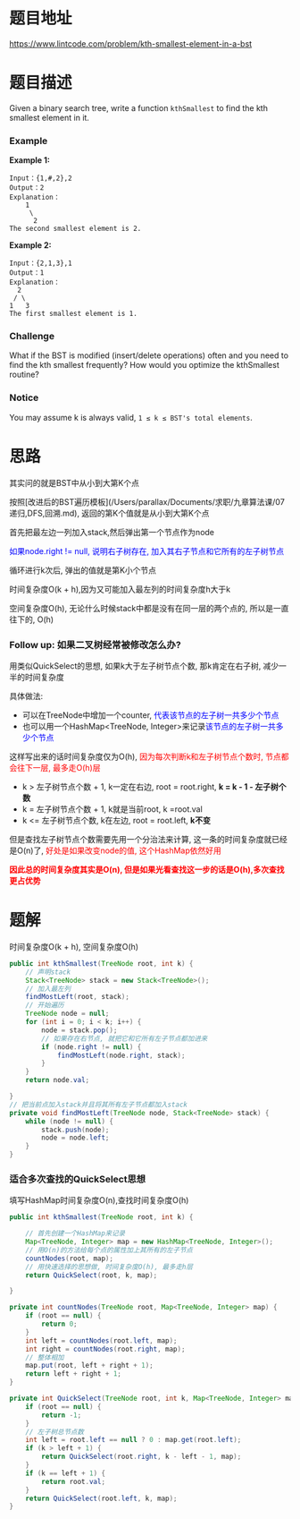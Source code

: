 # 题目地址

https://www.lintcode.com/problem/kth-smallest-element-in-a-bst



# 题目描述

Given a binary search tree, write a function `kthSmallest` to find the kth smallest element in it.

### Example

**Example 1:**

```
Input：{1,#,2},2
Output：2
Explanation：
	1
	 \
	  2
The second smallest element is 2.
```

**Example 2:**

```
Input：{2,1,3},1
Output：1
Explanation：
  2
 / \
1   3
The first smallest element is 1.
```

### Challenge

What if the BST is modified (insert/delete operations) often and you need to find the kth smallest frequently? How would you optimize the kthSmallest routine?

### Notice

You may assume k is always valid, `1 ≤ k ≤ BST's total elements`.



# 思路

其实问的就是BST中从小到大第K个点

按照[改进后的BST遍历模板](/Users/parallax/Documents/求职/九章算法课/07 递归,DFS,回溯.md), 返回的第K个值就是从小到大第K个点

首先把最左边一列加入stack,然后弹出第一个节点作为node

<font color = blue>如果node.right != null, 说明右子树存在, 加入其右子节点和它所有的左子树节点</font>

循环进行k次后, 弹出的值就是第K小个节点

时间复杂度O(k + h),因为又可能加入最左列的时间复杂度h大于k

 空间复杂度O(h), 无论什么时候stack中都是没有在同一层的两个点的, 所以是一直往下的, O(h)

### Follow up: 如果二叉树经常被修改怎么办?

用类似QuickSelect的思想, 如果k大于左子树节点个数, 那k肯定在右子树, 减少一半的时间复杂度

具体做法: 

+ 可以在TreeNode中增加一个counter, <font color = blue>代表该节点的左子树一共多少个节点</font>
+ 也可以用一个HashMap<TreeNode, Integer>来记录<font color = blue>该节点的左子树一共多少个节点</font>

这样写出来的话时间复杂度仅为O(h), <font color = red>因为每次判断k和左子树节点个数时, 节点都会往下一层, 最多走O(h)层</font>

+ k > 左子树节点个数 + 1, k一定在右边, root = root.right, **k = k - 1 - 左子树个数**
+ k = 左子树节点个数 + 1, k就是当前root, k =root.val
+ k <= 左子树节点个数, k在左边, root = root.left, **k不变**

但是查找左子树节点个数需要先用一个分治法来计算, 这一条的时间复杂度就已经是O(n)了, <font color = red>好处是如果改变node的值, 这个HashMap依然好用</font>

<font color = red>**因此总的时间复杂度其实是O(n), 但是如果光看查找这一步的话是O(h),多次查找更占优势**</font>



# 题解
时间复杂度O(k + h), 空间复杂度O(h)

```java
public int kthSmallest(TreeNode root, int k) {
    // 声明stack
    Stack<TreeNode> stack = new Stack<TreeNode>();
    // 加入最左列
    findMostLeft(root, stack);
    // 开始遍历
    TreeNode node = null;
    for (int i = 0; i < k; i++) {
        node = stack.pop();
        // 如果存在右节点, 就把它和它所有左子节点都加进来
        if (node.right != null) {
            findMostLeft(node.right, stack);
        }
    }
    return node.val;

}
// 把当前点加入stack并且将其所有左子节点都加入stack
private void findMostLeft(TreeNode node, Stack<TreeNode> stack) {
    while (node != null) {
        stack.push(node);
        node = node.left;
    }
}
```

### 适合多次查找的QuickSelect思想

填写HashMap时间复杂度O(n),查找时间复杂度O(h)

```java
public int kthSmallest(TreeNode root, int k) {

    // 首先创建一个HashMap来记录
    Map<TreeNode, Integer> map = new HashMap<TreeNode, Integer>();
    // 用O(n)的方法给每个点的属性加上其所有的左子节点
    countNodes(root, map);
    // 用快速选择的思想做, 时间复杂度O(h), 最多走h层
    return QuickSelect(root, k, map);

}

private int countNodes(TreeNode root, Map<TreeNode, Integer> map) {
    if (root == null) {
        return 0;
    }
    int left = countNodes(root.left, map);
    int right = countNodes(root.right, map);
    // 整体相加
    map.put(root, left + right + 1);
    return left + right + 1;
}

private int QuickSelect(TreeNode root, int k, Map<TreeNode, Integer> map) {
    if (root == null) {
        return -1;
    }
    // 左子树总节点数
    int left = root.left == null ? 0 : map.get(root.left);
    if (k > left + 1) {
        return QuickSelect(root.right, k - left - 1, map);
    }
    if (k == left + 1) {
        return root.val;
    }
    return QuickSelect(root.left, k, map);
}
```

